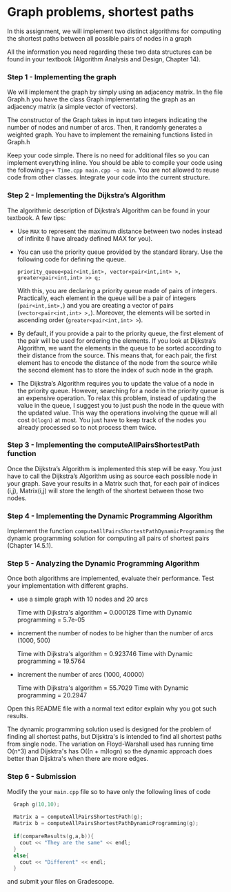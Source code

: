 # Graph problems, shortest paths

In this assignment, we will implement two distinct algorithms for computing the shortest paths between all possible pairs of nodes in a graph

All the information you need regarding these two data structures can be found in your textbook (Algorithm Analysis and Design, Chapter 14).

### Step 1 - Implementing the graph

We will implement the graph by simply using an adjacency matrix. In the file Graph.h you have the class Graph implementating the graph as an adjacency matrix (a simple vector of vectors).

The constructor of the Graph takes in input two integers indicating the number of nodes and number of arcs. Then, it randomly generates a weighted graph.
You have to implement the remaining functions listed in Graph.h

Keep your code simple.
There is no need for additional files so you can implement everything inline. You should be able to compile your code using the following `g++ Time.cpp main.cpp -o main`.
You are not allowed to reuse code from other classes. Integrate your code into the current structure.

### Step 2 - Implementing the Dijkstra’s Algorithm

The algorithmic description of Dijkstra’s Algorithm can be found in your textbook. A few tips:

- Use `MAX` to represent the maximum distance between two nodes instead of infinite (I have already defined MAX for you).
- You can use the priority queue provided by the standard library. Use the following code for defining the queue.

  `priority_queue<pair<int,int>, vector<pair<int,int> >,  greater<pair<int,int> >> q;`

  With this, you are declaring a priority queue made of pairs of integers. Practically, each element in the queue will be a pair of integers (`pair<int,int>,`) and you are creating a vector of pairs (`vector<pair<int,int> >,`). Moreover, the elements will be sorted in ascending order (`greater<pair<int,int> >`).

- By default, if you provide a pair to the priority queue, the first element of the pair will be used for ordering the elements. If you look at Dijkstra’s Algorithm, we want the elements in the queue to be sorted according to their distance from the source. This means that, for each pair, the first element has to encode the distance of the node from the source while the second element has to store the index of such node in the graph.

- The Dijkstra’s Algorithm requires you to update the value of a node in the priority queue. However, searching for a node in the priority queue is an expensive operation. To relax this problem, instead of updating the value in the queue, I suggest you to just push the node in the queue with the updated value. This way the operations involving the queue will all cost `O(logn)` at most. You just have to keep track of the nodes you already processed so to not process them twice.


### Step 3 - Implementing the computeAllPairsShortestPath function

Once the Dijkstra’s Algorithm is implemented this step will be easy. You just have to call the Dijkstra’s Algorithm using as source each possible node in your graph. Save your results in a Matrix such that, for each pair of indices (i,j), Matrix(i,j) will store the length of the shortest between those two nodes.


### Step 4 - Implementing the Dynamic Programming Algorithm

Implement the function `computeAllPairsShortestPathDynamicProgramming` the dynamic programming solution for computing all pairs of shortest pairs (Chapter 14.5.1).


### Step 5 - Analyzing the Dynamic Programming Algorithm

Once both algorithms are implemented, evaluate their performance. Test your implementation with different graphs.

- use a simple graph with 10 nodes and 20 arcs

  Time with Dijkstra's algorithm = 0.000128
  Time with Dynamic programming  = 5.7e-05

- increment the number of nodes to be higher than the number of arcs (1000, 500)

  Time with Dijkstra's algorithm = 0.923746
  Time with Dynamic programming  = 19.5764

- increment the number of arcs (1000, 40000)

  Time with Dijkstra's algorithm = 55.7029
  Time with Dynamic programming  = 20.2947

Open this README file with a normal text editor explain why you got such results.

The dynamic programming solution used is designed for the problem of finding all shortest paths, but Dijsktra's is intended to find all shortest paths from single node. The variation on Floyd-Warshall used has running time O(n^3) and Dijsktra's has O((n + m)logn) so the dynamic approach does better than Dijsktra's when there are more edges.

### Step 6 - Submission

Modify the your `main.cpp` file so to have only the following lines of code

```C++
  Graph g(10,10);
  
  Matrix a = computeAllPairsShortestPath(g);
  Matrix b = computeAllPairsShortestPathDynamicProgramming(g);
  
  if(compareResults(g,a,b)){
    cout << "They are the same" << endl;
  }
  else{
    cout << "Different" << endl;
  }
```
and submit your files on Gradescope.